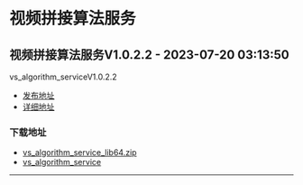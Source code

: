 # 视频拼接算法服务
## 视频拼接算法服务V1.0.2.2 - 2023-07-20 03:13:50
vs_algorithm_serviceV1.0.2.2
*  [发布地址](https://github.com/jadehh/VideoStitching/releases/tag/vs_algorithm_serviceV1.0.2.2)
*  [详细地址](https://github.com/jadehh/jadehh_file/releases/tag/vs_algorithm_serviceV1.0.2.2)
### 下载地址
* [vs_algorithm_service_lib64.zip](https://gh.ddlc.top/https://github.com/jadehh/jadehh_file/releases/download/vs_algorithm_serviceV1.0.2.2/vs_algorithm_service_lib64.zip)
* [vs_algorithm_service](https://gh.ddlc.top/https://github.com/jadehh/jadehh_file/releases/download/vs_algorithm_serviceV1.0.2.2/vs_algorithm_service)
----